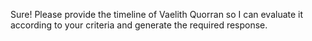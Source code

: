 Sure! Please provide the timeline of Vaelith Quorran so I can evaluate it according to your criteria and generate the required response.
